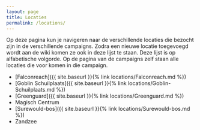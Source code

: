 ```yaml
---
layout: page
title: Locaties
permalink: /locations/
---
```


Op deze pagina kun je navigeren naar de verschillende locaties die bezocht zijn in de verschillende campaigns. Zodra een nieuwe locatie toegevoegd wordt aan de wiki komen ze ook in deze lijst te staan. Deze lijst is op alfabetische volgorde. Op de pagina van de campaigns zelf staan alle locaties die voor komen in die campaign.

* [Falconreach]({{ site.baseurl }}{% link locations/Falconreach.md %})
* [Goblin Schuilplaats]({{ site.baseurl }}{% link locations/Goblin-Schuilplaats.md %})
* [Greenguard]({{ site.baseurl }}{% link locations/Greenguard.md %})
* Magisch Centrum
* [Surewould-bos]({{ site.baseurl }}{% link locations/Surewould-bos.md %})
* Zandzee